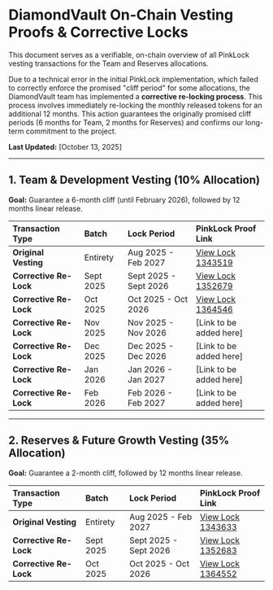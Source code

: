 # DiamondVault On-Chain Vesting Proofs & Corrective Locks

This document serves as a verifiable, on-chain overview of all PinkLock vesting transactions for the Team and Reserves allocations.

Due to a technical error in the initial PinkLock implementation, which failed to correctly enforce the promised "cliff period" for some allocations, 
the DiamondVault team has implemented a **corrective re-locking process**. This process involves immediately re-locking the monthly released tokens for an additional 12 months. 
This action guarantees the originally promised cliff periods (6 months for Team, 2 months for Reserves) and confirms our long-term commitment to the project.

**Last Updated:** [October 13, 2025]

---

## 1. Team & Development Vesting (10% Allocation)

**Goal:** Guarantee a 6-month cliff (until February 2026), followed by 12 months linear release.

| Transaction Type | Batch | Lock Period | PinkLock Proof Link |
| :--- | :--- | :--- | :--- |
| **Original Vesting** | Entirety | Aug 2025 - Feb 2027 | [View Lock 1343519](https://www.pinksale.finance/pinklock/bsc/record/1343519) |
| **Corrective Re-Lock** | Sept 2025 | Sept 2025 - Sept 2026 | [View Lock 1352679](https://www.pinksale.finance/pinklock/bsc/record/1352679) |
| **Corrective Re-Lock** | Oct 2025 | Oct 2025 - Oct 2026 | [View Lock 1364546](https://www.pinksale.finance/pinklock/bsc/record/1364546) |
| **Corrective Re-Lock** | Nov 2025 | Nov 2025 - Nov 2026 | [Link to be added here] |
| **Corrective Re-Lock** | Dec 2025 | Dec 2025 - Dec 2026 | [Link to be added here] |
| **Corrective Re-Lock** | Jan 2026 | Jan 2026 - Jan 2027 | [Link to be added here] |
| **Corrective Re-Lock** | Feb 2026 | Feb 2026 - Feb 2027 | [Link to be added here] |

---

## 2. Reserves & Future Growth Vesting (35% Allocation)

**Goal:** Guarantee a 2-month cliff, followed by 12 months linear release.

| Transaction Type | Batch | Lock Period | PinkLock Proof Link |
| :--- | :--- | :--- | :--- |
| **Original Vesting** | Entirety | Aug 2025 - Feb 2027 | [View Lock 1343633](https://www.pinksale.finance/pinklock/bsc/record/1343633) |
| **Corrective Re-Lock** | Sept 2025 | Sept 2025 - Sept 2026 | [View Lock 1352683](https://www.pinksale.finance/pinklock/bsc/record/1352683) |
| **Corrective Re-Lock** | Oct 2025 | Oct 2025 - Oct 2026 | [View Lock 1364552](https://www.pinksale.finance/pinklock/bsc/record/1364552) |
